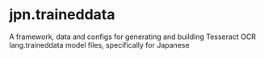 jpn.traineddata
===============

A framework, data and configs for generating and building Tesseract OCR lang.traineddata model files, specifically for Japanese
